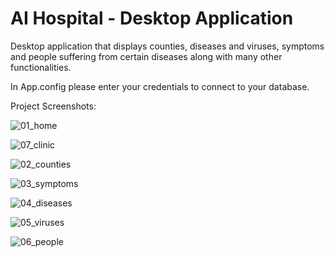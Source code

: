 # AI Hospital - Desktop Application

Desktop application that displays counties, diseases and viruses, symptoms and people suffering from certain diseases along with many other functionalities.

In App.config please enter your credentials to connect to your database.

Project Screenshots: 

![01_home](https://user-images.githubusercontent.com/46372998/177851696-0133dc20-11d9-4b8b-bc1c-e123b52a0401.PNG)

![07_clinic](https://user-images.githubusercontent.com/46372998/177851709-c82f8d14-d491-4453-aeec-15096d3346b2.PNG)

![02_counties](https://user-images.githubusercontent.com/46372998/177851702-7ad9d81b-ff8a-451e-906b-2286b35ffcf3.PNG)

![03_symptoms](https://user-images.githubusercontent.com/46372998/177851703-592e8f06-f750-4bde-bd28-67cc70fd126d.PNG)

![04_diseases](https://user-images.githubusercontent.com/46372998/177851704-d70f9bbe-7be3-465d-862e-ad25589f0310.PNG)

![05_viruses](https://user-images.githubusercontent.com/46372998/177851706-e4a1f5a4-c137-49ed-bb74-84d4e0b9f8e9.PNG)

![06_people](https://user-images.githubusercontent.com/46372998/177851707-2bcbb00d-7280-4e78-9316-07e21dbe054a.PNG)

